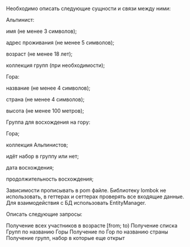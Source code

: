 Необходимо описать следующие сущности и связи между ними:

Альпинист:

имя (не менее 3 символов);

адрес проживания (не менее 5 символов);

возраст (не менее 18 лет);

коллекция групп (при необходимости);

Гора:

название (не менее 4 символов);

страна (не менее 4 символов);

высота (не менее 100 метров);

Группа для восхождения на гору:

Гора;

коллекция Альпинистов;

идёт набор в группу или нет;

дата восхождения;

продолжительность восхождения;

Зависимости прописывать в pom файле. Библиотеку lombok не использовать, в геттерах и сеттерах проверять все входящие данные. Для взаимодействия с БД использовать EntityManager.

Описать следующие запросы:

Получение всех участников в возрасте [from; to)
Получение списка Групп по названию Горы
Получение по Гор по названию страны
Получение групп, набор в которые еще открыт
